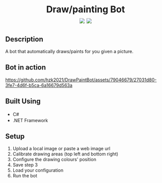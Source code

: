 <div align=center>
	<h1>Draw/painting Bot
	<br>
		<img src="https://img.shields.io/static/v1?label=&message=CSharp&color=239120&style=for-the-badge&logo=csharp&logoColor=white&logoWidth=&labelColor=&link=">
		<img src="https://img.shields.io/static/v1?label=&message=.framework&color=512BD4&style=for-the-badge&logo=.net&logoColor=white&logoWidth=&labelColor=&link=">
		<br>
	</h1>
</div>

## Description

A bot that automatically draws/paints for you given a picture.

## Bot in action
https://github.com/hzk2021/DrawPaintBot/assets/79046679/27031d80-3fe7-4d6f-b5ca-6a16679d563a


## Built Using

- C# <img height="16" width="16" src="https://cdn.simpleicons.org/csharp" />
- .NET Framework <img height="16" width="16" src="https://cdn.simpleicons.org/.net" />

## Setup

1. Upload a local image or paste a web image url
2. Calibrate drawing areas (top left and bottom right)
3. Configure the drawing colours' position
4. Save step 3
5. Load your configuration
6. Run the bot
